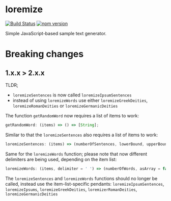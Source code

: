 # loremize

[![Build Status](https://travis-ci.org/Kaishiyoku/loremize.svg?branch=master)](https://travis-ci.org/Kaishiyoku/loremize)
[![npm version](https://badge.fury.io/js/loremize.svg)](https://www.npmjs.com/package/loremize)

Simple JavaScript-based sample text generator.

# Breaking changes

## 1.x.x > 2.x.x

TLDR;

- `loremizeSentences` is now called `loremizeIpsumSentences`
- instead of using `loremizeWords` use either `loremizeGreekDeities`, `loremizeRomanDeities` or `loremizeGermanicDeities`


The function `getRandomWord` now requires a list of items to work:  
```javascript
getRandomWord: (items) => () => [String];
```

Similar to that the `loremizeSentences` also requires a list of items to work:
```javascript
loremizeSentences: (items) => (numberOfSentences, lowerBound, upperBound, asArray = false) => [Mixed]
```

Same for the `loremizeWords` function; please note that now different delimiters are being used, depending on the item list:
```javascript
loremizeWords: (items, delimiter = ' ') => (numberOfWords, asArray = false) => [Mixed]
```

The `loremizeSentences` and `loremizeWords` functions should no longer be called, instead use the item-list-specific pendants:
`loremizeIpsumSentences`, `loremizeIpsums`, `loremizeGreekDeities`, `loremizerRomanDeities`, `loremizeGermanicDeities`
